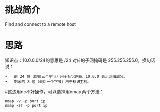 # 挑战简介
Find and connect to a remote host

# 思路 
知识点：10.0.0.0/24的意思是
/24 对应的子网掩码是 255.255.255.0，换句话说：

	•	前 24 位（即前三个字节）用于标识网络，10.0.0 表示网络部分。
	•	剩余的 8 位（最后一个字节）用于标识主机。

#这边用nc不好操作，可以选择用nmap
两个方法：
```
nmap -v -p port ip
nmap -sT -p port ip
```

